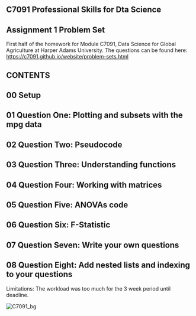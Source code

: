 ## C7091 Professional Skills for Dta Science
## Assignment 1 Problem Set 
First half of the homework for Module C7091, Data Science for Global Agriculture at Harper Adams University.
The questions can be found here: https://c7091.github.io/website/problem-sets.html

## CONTENTS ####
## 00 Setup
## 01 Question One: Plotting and subsets with the mpg data
## 02 Question Two: Pseudocode
## 03 Question Three: Understanding functions
## 04 Question Four: Working with matrices
## 05 Question Five: ANOVAs code
## 06 Question Six: F-Statistic
## 07 Question Seven: Write your own questions
## 08 Question Eight: Add nested lists and indexing to your questions

Limitations: The workload was too much for the 3 week period until deadline. 

![C7091_bg](https://github.com/user-attachments/assets/d4fc7276-e801-4d3d-bb78-3760562761ea)
